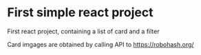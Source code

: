 # First simple react project

First react project, containing a list of card and a filter

Card imgages are obtained by calling API to https://robohash.org/

